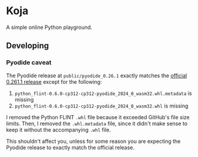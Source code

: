 # Koja

A simple online Python playground.

## Developing

### Pyodide caveat

The Pyodide release at `public/pyodide_0.26.1` exactly matches the [official 0.261.1 release](https://github.com/pyodide/pyodide/releases/download/0.26.1/pyodide-0.26.1.tar.bz2) except for the following:

1. `python_flint-0.6.0-cp312-cp312-pyodide_2024_0_wasm32.whl.metadata` is missing
2. `python_flint-0.6.0-cp312-cp312-pyodide_2024_0_wasm32.whl` is missing

I removed the Python FLINT `.whl` file because it exceeded GitHub's file size limits.
Then, I removed the `.whl.metadata` file, since it didn't make sense to keep it without the accompanying `.whl` file.

This shouldn't affect you, unless for some reason you are expecting the Pyodide release to exactly match the official release.
